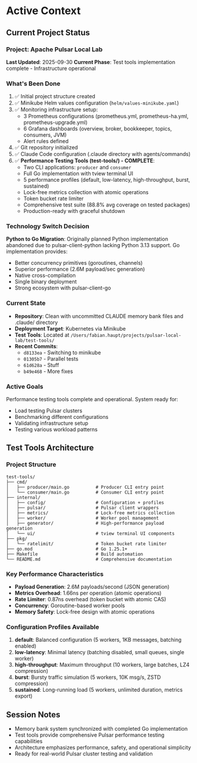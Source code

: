 # Active Context

## Current Project Status

### Project: Apache Pulsar Local Lab
**Last Updated**: 2025-09-30
**Current Phase**: Test tools implementation complete - Infrastructure operational

### What's Been Done
1. ✅ Initial project structure created
2. ✅ Minikube Helm values configuration (`helm/values-minikube.yaml`)
3. ✅ Monitoring infrastructure setup:
   - 3 Prometheus configurations (prometheus.yml, prometheus-ha.yml, prometheus-upgrade.yml)
   - 6 Grafana dashboards (overview, broker, bookkeeper, topics, consumers, JVM)
   - Alert rules defined
4. ✅ Git repository initialized
5. ✅ Claude Code configuration (.claude directory with agents/commands)
6. ✅ **Performance Testing Tools (test-tools/) - COMPLETE**:
   - Two CLI applications: `producer` and `consumer`
   - Full Go implementation with tview terminal UI
   - 5 performance profiles (default, low-latency, high-throughput, burst, sustained)
   - Lock-free metrics collection with atomic operations
   - Token bucket rate limiter
   - Comprehensive test suite (88.8% avg coverage on tested packages)
   - Production-ready with graceful shutdown

### Technology Switch Decision
**Python to Go Migration**: Originally planned Python implementation abandoned due to pulsar-client-python lacking Python 3.13 support. Go implementation provides:
- Better concurrency primitives (goroutines, channels)
- Superior performance (2.6M payload/sec generation)
- Native cross-compilation
- Single binary deployment
- Strong ecosystem with pulsar-client-go

### Current State
- **Repository**: Clean with uncommitted CLAUDE memory bank files and .claude/ directory
- **Deployment Target**: Kubernetes via Minikube
- **Test Tools**: Located at `/Users/fabian.haupt/projects/pulsar-local-lab/test-tools/`
- **Recent Commits**:
  - `d8133ea` - Switching to minikube
  - `01305b7` - Parallel tests
  - `61d628a` - Stuff
  - `b49e468` - More fixes

### Active Goals
Performance testing tools complete and operational. System ready for:
- Load testing Pulsar clusters
- Benchmarking different configurations
- Validating infrastructure setup
- Testing various workload patterns

## Test Tools Architecture

### Project Structure
```
test-tools/
├── cmd/
│   ├── producer/main.go          # Producer CLI entry point
│   └── consumer/main.go          # Consumer CLI entry point
├── internal/
│   ├── config/                   # Configuration + profiles
│   ├── pulsar/                   # Pulsar client wrappers
│   ├── metrics/                  # Lock-free metrics collection
│   ├── worker/                   # Worker pool management
│   ├── generator/                # High-performance payload generation
│   └── ui/                       # tview terminal UI components
├── pkg/
│   └── ratelimit/                # Token bucket rate limiter
├── go.mod                        # Go 1.25.1+
├── Makefile                      # Build automation
└── README.md                     # Comprehensive documentation
```

### Key Performance Characteristics
- **Payload Generation**: 2.6M payloads/second (JSON generation)
- **Metrics Overhead**: 1.66ns per operation (atomic operations)
- **Rate Limiter**: 0.87ns overhead (token bucket with atomic CAS)
- **Concurrency**: Goroutine-based worker pools
- **Memory Safety**: Lock-free design with atomic operations

### Configuration Profiles Available
1. **default**: Balanced configuration (5 workers, 1KB messages, batching enabled)
2. **low-latency**: Minimal latency (batching disabled, small queues, single worker)
3. **high-throughput**: Maximum throughput (10 workers, large batches, LZ4 compression)
4. **burst**: Bursty traffic simulation (5 workers, 10K msg/s, ZSTD compression)
5. **sustained**: Long-running load (5 workers, unlimited duration, metrics export)

## Session Notes
- Memory bank system synchronized with completed Go implementation
- Test tools provide comprehensive Pulsar performance testing capabilities
- Architecture emphasizes performance, safety, and operational simplicity
- Ready for real-world Pulsar cluster testing and validation